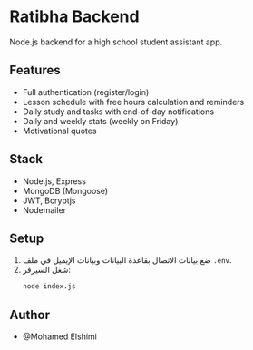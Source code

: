 # Ratibha Backend

Node.js backend for a high school student assistant app.

## Features
- Full authentication (register/login)
- Lesson schedule with free hours calculation and reminders
- Daily study and tasks with end-of-day notifications
- Daily and weekly stats (weekly on Friday)
- Motivational quotes

## Stack
- Node.js, Express
- MongoDB (Mongoose)
- JWT, Bcryptjs
- Nodemailer

## Setup
1. ضع بيانات الاتصال بقاعدة البيانات وبيانات الإيميل في ملف `.env`.
2. شغل السيرفر:
   ```bash
   node index.js
   ```

## Author
- @Mohamed Elshimi
